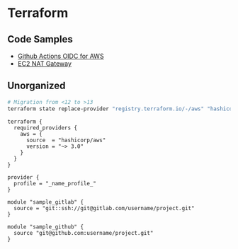 # Terraform

## Code Samples
* [Github Actions OIDC for AWS](/code/terraform/oidc)
* [EC2 NAT Gateway](/code/terraform/nat)

## Unorganized

```bash
# Migration from <12 to >13
terraform state replace-provider "registry.terraform.io/-/aws" "hashicorp/aws"
```

```hcl
terraform {
  required_providers {
    aws = {
      source  = "hashicorp/aws"
      version = "~> 3.0"
    }
  }
}

provider {
  profile = "_name_profile_"
}
```

```hcl
module "sample_gitlab" {
  source = "git::ssh://git@gitlab.com/username/project.git"
}

module "sample_github" {
  source "git@github.com:username/project.git"
}
```
